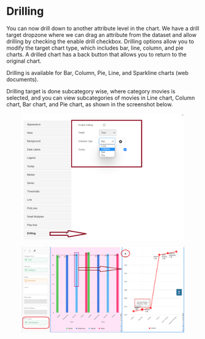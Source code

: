 # Drilling

You can now drill down to another attribute level in the chart. We have a drill target dropzone where we can drag an attribute from the dataset and allow drilling by checking the enable drill checkbox. Drilling options allow you to modify the target chart type, which includes bar, line, column, and pie charts. A drilled chart has a back button that allows you to return to the original chart.

Drilling is available for Bar, Column, Pie, Line, and Sparkline charts (web documents).

Drilling target is done subcategory wise, where category movies is selected, and you can view subcategories of movies in Line chart, Column chart, Bar chart, and Pie chart, as shown in the screenshot below.

<figure><img src="../.gitbook/assets/Drilling1.png" alt=""><figcaption></figcaption></figure>

<figure><img src="../.gitbook/assets/image28.png" alt=""><figcaption></figcaption></figure>
